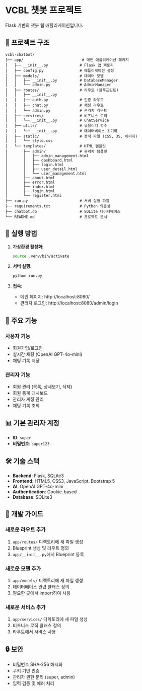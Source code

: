 # VCBL 챗봇 프로젝트

Flask 기반의 챗봇 웹 애플리케이션입니다.

## 📁 프로젝트 구조

```
vcbl-chatbot/
├── app/                          # 메인 애플리케이션 패키지
│   ├── __init__.py              # Flask 앱 팩토리
│   ├── config.py                # 애플리케이션 설정
│   ├── models/                  # 데이터 모델
│   │   ├── __init__.py          # DatabaseManager
│   │   └── admin.py             # AdminManager
│   ├── routes/                  # 라우트 (블루프린트)
│   │   ├── __init__.py
│   │   ├── auth.py              # 인증 라우트
│   │   ├── chat.py              # 채팅 라우트
│   │   └── admin.py             # 관리자 라우트
│   ├── services/                # 비즈니스 로직
│   │   └── __init__.py          # ChatService
│   ├── utils/                   # 유틸리티 함수
│   │   └── __init__.py          # 데이터베이스 초기화
│   ├── static/                  # 정적 파일 (CSS, JS, 이미지)
│   │   └── style.css
│   └── templates/               # HTML 템플릿
│       ├── admin/               # 관리자 템플릿
│       │   ├── admin_management.html
│       │   ├── dashboard.html
│       │   ├── login.html
│       │   ├── user_detail.html
│       │   └── user_management.html
│       ├── about.html
│       ├── error.html
│       ├── index.html
│       ├── login.html
│       └── register.html
├── run.py                       # 서버 실행 파일
├── requirements.txt             # Python 의존성
├── chatbot.db                   # SQLite 데이터베이스
└── README.md                    # 프로젝트 문서
```

## 🚀 실행 방법

1. **가상환경 활성화**:
   ```bash
   source .venv/bin/activate
   ```

2. **서버 실행**:
   ```bash
   python run.py
   ```

3. **접속**:
   - 메인 페이지: http://localhost:8080/
   - 관리자 로그인: http://localhost:8080/admin/login

## 🔧 주요 기능

### 사용자 기능
- 회원가입/로그인
- 실시간 채팅 (OpenAI GPT-4o-mini)
- 채팅 기록 저장

### 관리자 기능
- 회원 관리 (목록, 상세보기, 삭제)
- 회원 통계 대시보드
- 관리자 계정 관리
- 채팅 기록 조회

## 📊 기본 관리자 계정

- **ID**: `super`
- **비밀번호**: `super123`

## 🛠️ 기술 스택

- **Backend**: Flask, SQLite3
- **Frontend**: HTML5, CSS3, JavaScript, Bootstrap 5
- **AI**: OpenAI GPT-4o-mini
- **Authentication**: Cookie-based
- **Database**: SQLite3

## 📝 개발 가이드

### 새로운 라우트 추가
1. `app/routes/` 디렉토리에 새 파일 생성
2. Blueprint 생성 및 라우트 정의
3. `app/__init__.py`에서 Blueprint 등록

### 새로운 모델 추가
1. `app/models/` 디렉토리에 새 파일 생성
2. 데이터베이스 관련 클래스 정의
3. 필요한 곳에서 import하여 사용

### 새로운 서비스 추가
1. `app/services/` 디렉토리에 새 파일 생성
2. 비즈니스 로직 클래스 정의
3. 라우트에서 서비스 사용

## 🔒 보안

- 비밀번호 SHA-256 해시화
- 쿠키 기반 인증
- 관리자 권한 분리 (super, admin)
- 입력 검증 및 에러 처리
